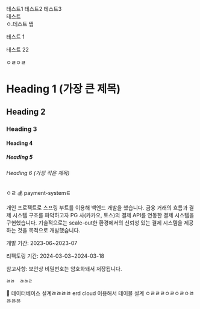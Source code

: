 테스트1
테스트2
테스트3   
   테스트   
ㅇ.테스트 탭  

테스트 1 

테스트 22 

ㅇㄹㅇㄹ
# Heading 1 (가장 큰 제목)
## Heading 2
### Heading 3
#### Heading 4
##### Heading 5
###### Heading 6 (가장 작은 제목)

ㅇㄹ
💰 payment-systemㅌ


개인 프로젝트로 스프링 부트를 이용해 백엔드 개발을 했습니다. 금융 거래의 흐름과 결제 시스템 구조를 파악하고자 PG 사(카카오, 토스)의 결제 API를 연동한 결제 시스템을 구현했습니다. 기술적으로는 scale-out한 환경에서의 신뢰성 있는 결제 시스템을 제공하는 것을 목적으로 개발했습니다.

개발 기간: 2023-06~2023-07

리팩토링 기간: 2024-03-03~2024-03-18

참고사항: 보안상 비밀번호는 암호화돼서 저장됩니다.

    ㅀㅀ  ㅀㅀㄹ
📌 데이터베이스 설계ㅀㅀㅀㅀ
erd cloud 이용해서 테이블 설계
ㅇㄹㄹㄹㅇㄹㅇㄹㅇㅀㅀㅀㅀ
